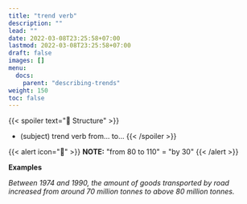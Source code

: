 ```yaml
---
title: "trend verb"
description: ""
lead: ""
date: 2022-03-08T23:25:58+07:00
lastmod: 2022-03-08T23:25:58+07:00
draft: false
images: []
menu:
  docs:
    parent: "describing-trends"
weight: 150
toc: false
---
```


{{< spoiler text="🌱 Structure" >}}
- (subject) trend verb from... to...
{{< /spoiler >}}

{{< alert icon="📝" >}}
**NOTE:** "from 80 to 110" = "by 30"
{{< /alert >}}

**Examples**

_Between 1974 and 1990, the amount of goods transported by road increased from around 70 million tonnes to above 80 million tonnes._
